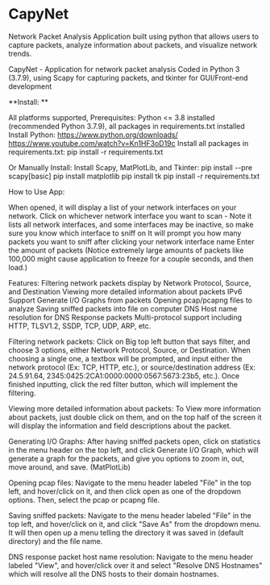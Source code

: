 # CapyNet
Network Packet Analysis Application built using python that allows users to capture packets, analyze information about packets, and visualize network trends.

CapyNet - Application for network packet analysis
Coded in Python 3 (3.7.9), using Scapy for capturing packets, and tkinter for GUI/Front-end development

**Install: **

All platforms supported,
Prerequisites: Python <= 3.8 installed (recommended Python 3.7.9), all packages in requirements.txt installed
Install Python: https://www.python.org/downloads/ https://www.youtube.com/watch?v=Kn1HF3oD19c
Install all packages in requirements.txt: pip install -r requirements.txt

Or Manually Install:
Install Scapy, MatPlotLib, and Tkinter:
pip install --pre scapy[basic]
pip install matplotlib
pip install tk
pip install -r requirements.txt

How to Use App:

When opened, it will display a list of your network interfaces on your network.
Click on whichever network interface you want to scan - Note it lists all network interfaces, and some interfaces may be inactive, so make sure you know which interface to sniff on
It will prompt you how many packets you want to sniff after clicking your network interface name
Enter the amount of packets (Notice extremely large amounts of packets like 100,000 might cause application to freeze for a couple seconds, and then load.)

Features:
Filtering network packets display by Network Protocol, Source, and Destination
Viewing more detailed information about packets
IPv6 Support
Generate I/O Graphs from packets
Opening pcap/pcapng files to analyze
Saving sniffed packets into file on computer
DNS Host name resolution for DNS Response packets
Multi-protocol support including HTTP, TLSV1.2, SSDP, TCP, UDP, ARP, etc.

Filtering network packets:
Click on Big top left button that says filter, and choose 3 options, either Network Protocol, Source, or Destination. When choosing a single one, a textbox will be prompted, and input either the network protocol (Ex: TCP, HTTP, etc.), or source/destination address (Ex: 24.5.91.64, 2345:0425:2CA1:0000:0000:0567:5673:23b5, etc.). Once finished inputting, click the red filter button, which will implement the filtering.

Viewing more detailed information about packets:
To View more information about packets, just double click on them, and on the top half of the screen it will display the information and field descriptions about the packet.

Generating I/O Graphs:
After having sniffed packets open, click on statistics in the menu header on the top left, and click Generate I/O Graph, which will generate a graph for the packets, and give you options to zoom in, out, move around, and save. (MatPlotLib)

Opening pcap files:
Navigate to the menu header labeled "File" in the top left, and hover/click on it, and then click open as one of the dropdown options. Then, select the pcap or pcapng file.

Saving sniffed packets:
Navigate to the menu header labeled "File" in the top left, and hover/click on it, and click "Save As" from the dropdown menu. It will then open up a menu telling the directory it was saved in (default directory) and the file name.

DNS response packet host name resolution:
Navigate to the menu header labeled "View", and hover/click over it and select "Resolve DNS Hostnames" which will resolve all the DNS hosts to their domain hostnames.
